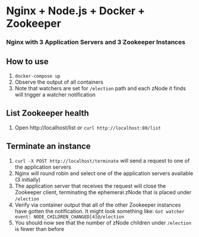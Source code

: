 # Nginx + Node.js + Docker + Zookeeper
### Nginx with 3 Application Servers and 3 Zookeeper Instances

## How to use
1. `docker-compose up`
2. Observe the output of all containers
3. Note that watchers are set for `/election` path and each zNode it finds will trigger a watcher notification

## List Zookeeper health
1. Open http://localhost/list or `curl http://localhost:80/list`

## Terminate an instance
1. `curl -X POST http://localhost/terminate` will send a request to one of the application servers
2. Nginx will round robin and select one of the application servers available (3 initially)
3. The application server that receives the request will close the Zookeeper client, terminating the ephemeral zNode that is placed under `/election`
4. Verify via container output that all of the other Zookeeper instances have gotten the notification. It might look something like: `Got watcher event: NODE_CHILDREN_CHANGED[4]@/election`
5. You should now see that the number of zNode children under `/election` is fewer than before
